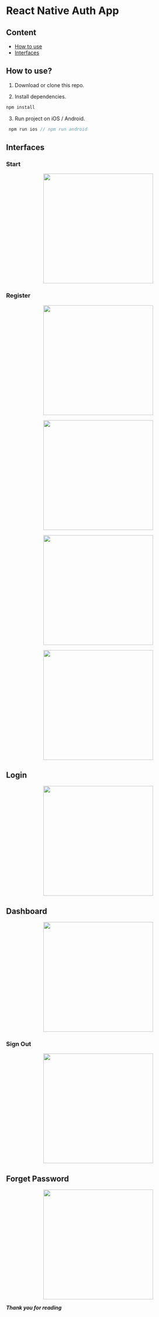 # React Native Auth App

## Content
* [How to use](#Howtouse?)
* [Interfaces](#interfaces)

## How to use?

1. Download or clone this repo.

2. Install dependencies.

```js
npm install

```

3. Run project on iOS / Android.

```js
 npm run ios // npm run android
```

## Interfaces 

### Start
<p align="center">
  <img alt="" src="assets/1.png" width="300">
</p>

### Register

<p align="center">
  <img alt="" src="assets/2.png" width="300">
</p>

<p align="center">
  <img alt="" src="assets/7.png" width="300">
</p>

<p align="center">
  <img alt="" src="assets/4.png" width="300">
</p>

<p align="center">
  <img alt="" src="assets/8.png" width="300">
</p>

## Login
<p align="center">
  <img alt="" src="assets/3.png" width="300">
</p>

## Dashboard
<p align="center">
  <img alt="" src="assets/5.png" width="300">
</p>

### Sign Out
<p align="center">
  <img alt="" src="assets/6.png" width="300">
</p>

## Forget Password
<p align="center">
  <img alt="" src="assets/9.png" width="300">
</p>


***Thank you for reading***

